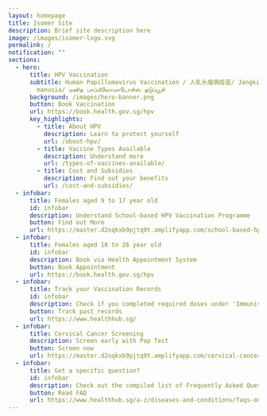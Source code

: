 ```yaml
---
layout: homepage
title: Isomer Site
description: Brief site description here
image: /images/isomer-logo.svg
permalink: /
notification: ""
sections:
  - hero:
      title: HPV Vaccination
      subtitle: Human Papillomavirus Vaccination / 人乳头瘤病疫苗/ Jangkitan papilomavirus
        manusia/ மனித பாப்பிலோமாடோசிஸ் தடுப்பூசி
      background: /images/hero-banner.png
      button: Book Vaccination
      url: https://book.health.gov.sg/hpv
      key_highlights:
        - title: About HPV
          description: Learn to protect yourself
          url: /about-hpv/
        - title: Vaccine Types Available
          description: Understand more
          url: /types-of-vaccines-available/
        - title: Cost and Subsidies
          description: Find out your benefits
          url: /cost-and-subsidies/
  - infobar:
      title: Females aged 9 to 17 year old
      id: infobar
      description: Understand School-based HPV Vaccination Programme
      button: Find out More
      url: https://master.d2oqkxb9pjtq9t.amplifyapp.com/school-based-hpv-vaccination/
  - infobar:
      title: Females aged 18 to 26 year old
      id: infobar
      description: Book via Health Appointment System
      button: Book Appointment
      url: https://book.health.gov.sg/hpv
  - infobar:
      title: Track your Vaccination Records
      id: infobar
      description: Check if you completed required doses under 'Immunisation'
      button: Track past records
      url: https://www.healthhub.sg/
  - infobar:
      title: Cervical Cancer Screening
      description: Screen early with Pap Test
      button: Screen now
      url: https://master.d2oqkxb9pjtq9t.amplifyapp.com/cervical-cancer-screening/
  - infobar:
      title: Got a specific question?
      id: infobar
      description: Check out the compiled list of Frequently Asked Questions
      button: Read FAQ
      url: https://www.healthhub.sg/a-z/diseases-and-conditions/faqs-on-hpv-and-hpv-immunisation#1
---
```

